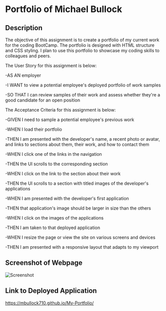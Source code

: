 # Portfolio of Michael Bullock

## Description

The objective of this assignment is to create a portfolio of my current work for the coding BootCamp. The portfolio is designed with HTML structure and CSS styling. I plan to use this portfolio to showcase my coding skills to colleagues and peers. 

The User Story for this assignment is below:

-AS AN employer

-I WANT to view a potential employee's deployed portfolio of work samples

-SO THAT I can review samples of their work and assess whether they're a good candidate for an open position

The Acceptance Criteria for this assignment is below:

-GIVEN I need to sample a potential employee's previous work

-WHEN I load their portfolio

-THEN I am presented with the developer's name, a recent photo or avatar, and links to sections about them, their work, and how to contact them

-WHEN I click one of the links in the navigation

-THEN the UI scrolls to the corresponding section

-WHEN I click on the link to the section about their work

-THEN the UI scrolls to a section with titled images of the developer's applications

-WHEN I am presented with the developer's first application

-THEN that application's image should be larger in size than the others

-WHEN I click on the images of the applications

-THEN I am taken to that deployed application

-WHEN I resize the page or view the site on various screens and devices

-THEN I am presented with a responsive layout that adapts to my viewport

## Screenshot of Webpage

![Screenshot](https://github.com/mbullock710/challenge2/assets/148500556/82debd8b-147f-41f9-841f-3e16f3d1daf7)

## Link to Deployed Application

https://mbullock710.github.io/My-Portfolio/
